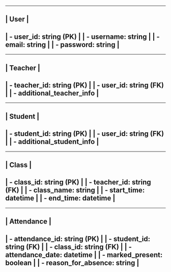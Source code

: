 ----------------------------------
|            User              |
----------------------------------
| - user_id: string (PK)       |
| - username: string           |
| - email: string              |
| - password: string           |
----------------------------------

----------------------------------
|           Teacher            |
----------------------------------
| - teacher_id: string (PK)    |
| - user_id: string (FK)       |
| - additional_teacher_info    |
----------------------------------

----------------------------------
|           Student            |
----------------------------------
| - student_id: string (PK)    |
| - user_id: string (FK)       |
| - additional_student_info    |
----------------------------------

----------------------------------
|           Class              |
----------------------------------
| - class_id: string (PK)      |
| - teacher_id: string (FK)    |
| - class_name: string         |
| - start_time: datetime       |
| - end_time: datetime         |
----------------------------------

----------------------------------
|         Attendance           |
----------------------------------
| - attendance_id: string (PK) |
| - student_id: string (FK)    |
| - class_id: string (FK)      |
| - attendance_date: datetime  |
| - marked_present: boolean    |
| - reason_for_absence: string |
----------------------------------

